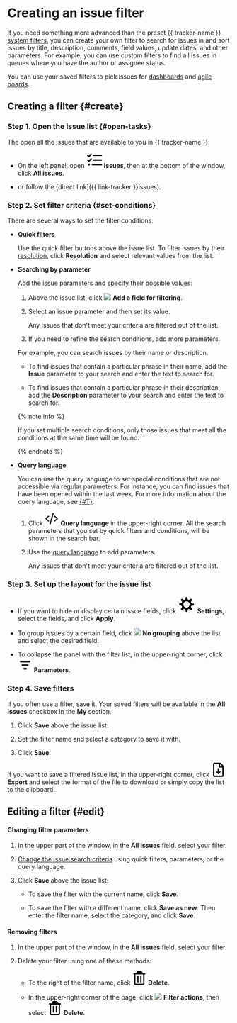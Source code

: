 # Creating an issue filter

If you need something more advanced than the preset {{ tracker-name }} [system filters](default-filters.md), you can create your own filter to search for issues in  and sort issues by title, description, comments, field values, update dates, and other parameters. For example, you can use custom filters to find all issues in queues where you have the author or assignee status.

You can use your saved filters to pick issues for [dashboards](dashboard.md) and [agile boards](../manager/create-agile-board.md).

## Creating a filter {#create}

### Step 1. Open the issue list {#open-tasks}

The open all the issues that are available to you in {{ tracker-name }}:

* On the left panel, open ![](../../_assets/tracker/svg/tasks.svg) **Issues**, then at the bottom of the window, click **All issues**.

* or follow the [direct link]({{ link-tracker }}issues).

### Step 2. Set filter criteria {#set-conditions}

There are several ways to set the filter conditions:

- **Quick filters**

   Use the quick filter buttons above the issue list. To filter issues by their [resolution](../manager/create-resolution.md), click **Resolution** and select relevant values from the list.


- **Searching by parameter**

   Add the issue parameters and specify their possible values:

   1. Above the issue list, click ![](../../_assets/tracker/svg/add-filter.svg) **Add a field for filtering**.

   1. Select an issue parameter and then set its value.

      Any issues that don't meet your criteria are filtered out of the list.
   1. If you need to refine the search conditions, add more parameters.

   For example, you can search issues by their name or description.

   - To find issues that contain a particular phrase in their name, add the **Issue** parameter to your search and enter the text to search for.

   - To find issues that contain a particular phrase in their description, add the **Description** parameter to your search and enter the text to search for.


   {% note info %}

   If you set multiple search conditions, only those issues that meet all the conditions at the same time will be found.

   {% endnote %}

- **Query language**

   You can use the query language to set special conditions that are not accessible via regular parameters. For instance, you can find issues that have been opened within the last week. For more information about the query language, see [{#T}](query-filter.md).

   1. Click ![](../../_assets/tracker/svg/query-language.svg) **Query language** in the upper-right corner. All the search parameters that you set by quick filters and conditions, will be shown in the search bar.

   1. Use the [query language](query-filter.md) to add parameters.

      Any issues that don't meet your criteria are filtered out of the list.

### Step 3. Set up the layout for the issue list

- If you want to hide or display certain issue fields, click ![](../../_assets/tracker/svg/list-settings.svg) **Settings**, select the fields, and click **Apply**.

- To group issues by a certain field, click ![](../../_assets/tracker/svg/group.svg) **No grouping** above the list and select the desired field.

- To collapse the panel with the filter list, in the upper-right corner, click ![](../../_assets/tracker/svg/icon-parameters.svg) **Parameters**.

### Step 4. Save filters

If you often use a filter, save it. Your saved filters will be available in the **All issues** checkbox in the **My** section.

1. Click **Save** above the issue list.

1. Set the filter name and select a category to save it with.

1. Click **Save**.

If you want to save a filtered issue list, in the upper-right corner, click ![](../../_assets/tracker/svg/icon-export-tasks.svg) **Export** and select the format of the file to download or simply copy the list to the clipboard.

## Editing a filter {#edit}

#### Changing filter parameters

1. In the upper part of the window, in the **All issues** field, select your filter.

1. [Change the issue search criteria](#set-conditions) using quick filters, parameters, or the query language.

1. Click **Save** above the issue list:

   * To save the filter with the current name, click **Save**.

   * To save the filter with a different name, click **Save as new**. Then enter the filter name, select the category, and click **Save**.


#### Removing filters

1. In the upper part of the window, in the **All issues** field, select your filter.

1. Delete your filter using one of these methods:

   * To the right of the filter name, click ![](../../_assets/tracker/svg/icon-filter-delete.svg) **Delete**.

   * In the upper-right corner of the page, click ![](../../_assets/tracker/svg/actions.svg) **Filter actions**, then select ![](../../_assets/tracker/svg/icon-filter-delete.svg) **Delete**.
